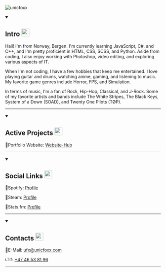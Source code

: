 ![unicfoxx](https://github.com/user-attachments/assets/6fcfe9d2-296a-4c92-acc6-52f62462a11d)

<details open>
  <summary><h2>Intro <img height="25px" src="https://github.com/unicfoxx/unicfoxx/images/emojislime.png"></h2></summary>
  <p>Haii! I'm from Norway, Bergen. I'm currently learning JavaScript, C#, and C++, and I'm pretty proficient in HTML, CSS, SCSS, and Python. Aside from coding, I also enjoy working with Photoshop, video editing, and exploring various aspects of IT.</p>
  <p>When I'm not coding, I have a few hobbies that keep me entertained. I love playing guitar and drums, watching anime, gaming, and listening to music. My favorite game genres include Horror, FPS, and Simulation.</p>
  <p>In terms of music, I'm a fan of Rock, Hip-Hop, Classical, and J-Rock. Some of my favorite artists and bands include The White Stripes, The Black Keys, System of a Down (SOAD), and Twenty One Pilots (TØP).</p>
</details>
<hr>
<details open>
  <summary><h2>Active Projects <img height="25px" src="https://github.com/unicfoxx/unicfoxx/images/emojisalute.png"></h2></summary>
  <p>🔗Portfolio Website: <a href="https://unicfoxx.com">Website-Hub</a></p>
</details>
<hr>
<details open>
  <summary><h2>Social Links <img height="25px" src="https://github.com/unicfoxx/unicfoxx/images/emojisip.png"></h2></summary>
  <p>🔗Spotify: <a href="https://open.spotify.com/user/xwgca22n05kb3vcty45a87olr?si=5609c652437d4e0e">Profile</a></p>
  <p>🔗Steam: <a href="https://steamcommunity.com/id/unicfoxx/">Profile</a></p>
  <p>🔗Stats.fm: <a href="https://stats.fm/themaster">Profile</a></p>
</details>
<hr>
<details open>
  <summary><h2>Contacts <img height="25px" src="https://github.com/unicfoxx/unicfoxx/images/emojilearn.png"></h2></summary>
  <p>💌E-Mail: <a href="mailto:ufx@unicfoxx.com">ufx@unicfoxx.com</a></p>
  <p>📞Tlf: <a href="tel:+4746538196">+47 46 53 81 96</a></p>
</details>
<hr>



